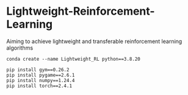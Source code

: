 # Lightweight-Reinforcement-Learning
Aiming to achieve lightweight and transferable reinforcement learning algorithms

```shell
conda create --name Lightweight_RL python==3.8.20
```

```shell
pip install gym==0.26.2
pip install pygame==2.6.1
pip install numpy==1.24.4
pip install torch==2.4.1
```
